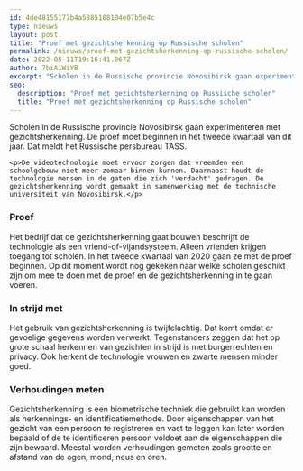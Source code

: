 ```yaml
---
id: 4de48155177b4a5885108104e07b5e4c
type: nieuws
layout: post
title: "Proef met gezichtsherkenning op Russische scholen"
permalink: /nieuws/proef-met-gezichtsherkenning-op-russische-scholen/
date: 2022-05-11T19:16:41.067Z
author: 7biA1WiYB
excerpt: "Scholen in de Russische provincie Novosibirsk gaan experimenteren met gezichtsherkenning. De proef moet beginnen in het tweede kwartaal van dit jaar. Dat meldt het Russische persbureau TASS.  "
seo:
  description: "Proef met gezichtsherkenning op Russische scholen"
  title: "Proef met gezichtsherkenning op Russische scholen"
---
```

Scholen in de Russische provincie Novosibirsk gaan experimenteren met gezichtsherkenning. De proef moet beginnen in het tweede kwartaal van dit jaar. Dat meldt het Russische persbureau TASS.  

    <p>De videotechnologie moet ervoor zorgen dat vreemden een schoolgebouw niet meer zomaar binnen kunnen. Daarnaast houdt de technologie mensen in de gaten die zich 'verdacht' gedragen. De gezichtsherkenning wordt gemaakt in samenwerking met de technische universiteit van Novosibirsk.</p>
<h3>Proef</h3>
<p>Het bedrijf dat de gezichtsherkenning gaat bouwen beschrijft de technologie als een vriend-of-vijandsysteem. Alleen vrienden krijgen toegang tot scholen. In het tweede kwartaal van 2020 gaan ze met de proef beginnen. Op dit moment wordt nog gekeken naar welke scholen geschikt zijn om mee te doen met de proef en de gezichtsherkenning in te gaan voeren.</p>
<h3>In strijd met</h3>
<p>Het gebruik van gezichtsherkenning is twijfelachtig. Dat komt omdat er gevoelige gegevens worden verwerkt. Tegenstanders zeggen dat het op grote schaal herkennen van gezichten in strijd is met burgerrechten en privacy. Ook herkent de technologie vrouwen en zwarte mensen minder goed.</p>
<h3>Verhoudingen meten</h3>
<p>Gezichtsherkenning is een biometrische techniek die gebruikt kan worden als herkennings- en identificatiemethode. Door eigenschappen van het gezicht van een persoon te registreren en vast te leggen kan later worden bepaald of de te identificeren persoon voldoet aan de eigenschappen die zijn bewaard. Meestal worden verhoudingen gemeten zoals grootte en afstand van de ogen, mond, neus en oren.</p>  

